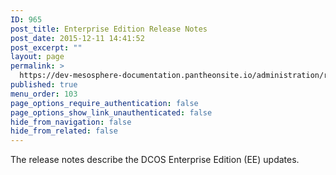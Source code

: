 ```yaml
---
ID: 965
post_title: Enterprise Edition Release Notes
post_date: 2015-12-11 14:41:52
post_excerpt: ""
layout: page
permalink: >
  https://dev-mesosphere-documentation.pantheonsite.io/administration/release-notes/enterprise-edition/
published: true
menu_order: 103
page_options_require_authentication: false
page_options_show_link_unauthenticated: false
hide_from_navigation: false
hide_from_related: false
---
```

The release notes describe the DCOS Enterprise Edition (EE) updates.